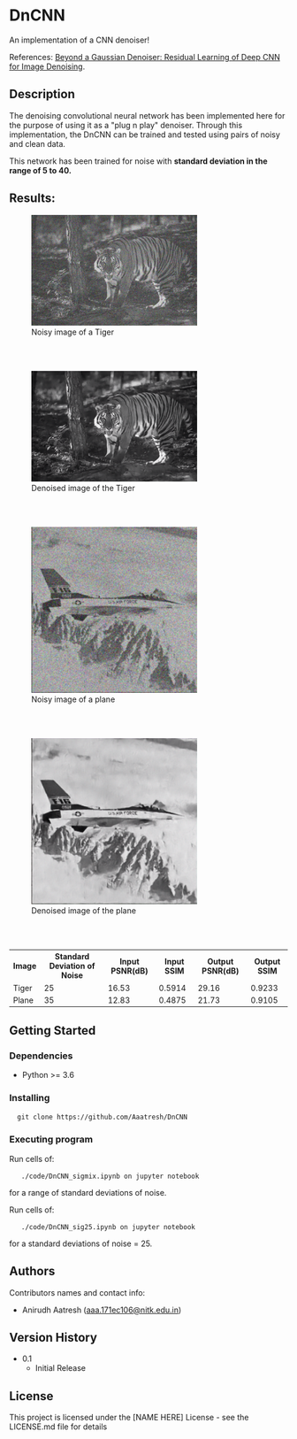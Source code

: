 # DnCNN

An implementation of a CNN denoiser!

References: [Beyond a Gaussian Denoiser: Residual Learning of
Deep CNN for Image Denoising][1].

## Description

The denoising convolutional neural network has been implemented here for the purpose of using it as a "plug n play" denoiser. Through this implementation, the DnCNN can be trained and tested using pairs of noisy and clean data.

This network has been trained for noise with <b>standard deviation in the range of 5 to 40.</b>

## Results:

<figure>
  <img src="./results/tiger_noisy.png" alt="noisy_tiger" width = 300px>
  <figcaption>Noisy image of a Tiger</figcaption>
</figure>

<br><br>

<figure>
  <img src="./results/tiger_denoised.png" alt="denoised_tiger" width = 300px>
  <figcaption>Denoised image of the Tiger</figcaption>
</figure>

<br><br>

<figure>
  <img src="./results/plane_noisy.png" alt="noisy_tiger" width = 300px>
  <figcaption>Noisy image of a plane</figcaption>
</figure>

<br><br>

<figure>
  <img src="./results/plane_denoised.png" alt="denoised_tiger" width = 300px>
  <figcaption>Denoised image of the plane</figcaption>
</figure>

<br><br>

 <table style="width:100%">
  <tr>
    <th>Image</th>
    <th>Standard Deviation of Noise</th>
    <th>Input PSNR(dB)</th>
    <th>Input SSIM</th>
    <th>Output PSNR(dB)</th>
    <th>Output SSIM</th>
  </tr>
  <tr>
    <td>Tiger</td>
    <td>25</td>
    <td>16.53</td>
    <td>0.5914</td>
    <td>29.16</td>
    <td>0.9233</td>
  </tr>
  <tr>
    <td>Plane</td>
    <td>35</td>
    <td>12.83</td>
    <td>0.4875</td>
    <td>21.73</td>
    <td>0.9105</td>
  </tr>
</table> 

## Getting Started

### Dependencies
* Python >= 3.6

### Installing
```
  git clone https://github.com/Aaatresh/DnCNN
```

### Executing program

Run cells of:
```
   ./code/DnCNN_sigmix.ipynb on jupyter notebook
```
for a range of standard deviations of noise.

Run cells of:
```
   ./code/DnCNN_sig25.ipynb on jupyter notebook
```
for a standard deviations of noise = 25.


## Authors
Contributors names and contact info:
* Anirudh Aatresh (aaa.171ec106@nitk.edu.in)

## Version History
* 0.1
    * Initial Release

## License

This project is licensed under the [NAME HERE] License - see the LICENSE.md file for details


  [1]: <https://ieeexplore.ieee.org/document/7839189>
